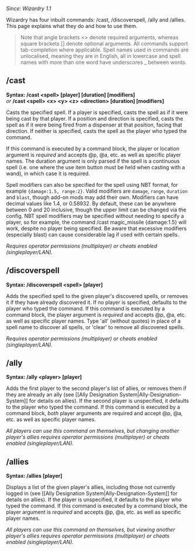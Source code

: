 _Since: Wizardry 1.1_

Wizardry has four inbuilt commands: /cast, /discoverspell, /ally and /allies. This page explains what they do and how to use them.

> Note that angle brackets <> denote required arguments, whereas square brackets [] denote optional arguments. All commands support tab-completion where applicable. Spell names used in commands are unlocalised, meaning they are in English, all in lowercase and spell names with more than one word have underscores _ between words.

## /cast

**Syntax: /cast \<spell\> [player] [duration] [modifiers]**  
_or_ **/cast \<spell\> \<x\> \<y\> \<z\> \<direction\> [duration] [modifiers]**

Casts the specified spell. If a player is specified, casts the spell as if it were being cast by that player. If a position and direction is specified, casts the spell as if it were being fired from a dispenser at that position, facing that direction. If neither is specified, casts the spell as the player who typed the command.

If this command is executed by a command block, the player or location argument is _required_ and accepts @p, @a, etc. as well as specific player names. The duration argument is only parsed if the spell is a continuous spell (i.e. one where the use item button must be held when casting with a wand), in which case it is required.

Spell modifiers can also be specified for the spell using NBT format, for example `{damage:1.5, range:2}`. Valid modifiers are `damage`, `range`, `duration` and `blast`, though add-on mods may add their own. Modifiers can have decimal values like 1.4, or 0.58932. By default, these can be anywhere between 0 and 20 inclusive, though the upper limit can be changed via the config. NBT spell modifiers may be specified without needing to specify a player, so for example, the command /cast magic_missile {damage:1.5} will work, despite no player being specified. Be aware that excessive modifiers (especially blast) can cause considerable lag if used with certain spells.

_Requires operator permissions (multiplayer) or cheats enabled (singleplayer/LAN)._

## /discoverspell

**Syntax: /discoverspell \<spell\> [player]**

Adds the specified spell to the given player's discovered spells, or removes it if they have already discovered it. If no player is specified, defaults to the player who typed the command. If this command is executed by a command block, the player argument is _required_ and accepts @p, @a, etc. as well as specific player names. Type 'all' (without quotes) in place of a spell name to discover all spells, or 'clear' to remove all discovered spells.

_Requires operator permissions (multiplayer) or cheats enabled (singleplayer/LAN)._

## /ally

**Syntax: /ally \<player\> [player]**

Adds the first player to the second player's list of allies, or removes them if they are already an ally (see [[Ally Designation System|Ally-Designation-System]] for details on allies). If the second player is unspecified, it defaults to the player who typed the command. If this command is executed by a command block, _both_ player arguments are required and accept @p, @a, etc. as well as specific player names.

_All players can use this command on themselves, but changing another player's allies requires operator permissions (multiplayer) or cheats enabled (singleplayer/LAN)._

## /allies

**Syntax: /allies [player]**

Displays a list of the given player's allies, including those not currently logged in (see [[Ally Designation System|Ally-Designation-System]] for details on allies). If the player is unspecified, it defaults to the player who typed the command. If this command is executed by a command block, the player argument is _required_ and accepts @p, @a, etc. as well as specific player names.

_All players can use this command on themselves, but viewing another player's allies requires operator permissions (multiplayer) or cheats enabled (singleplayer/LAN)._